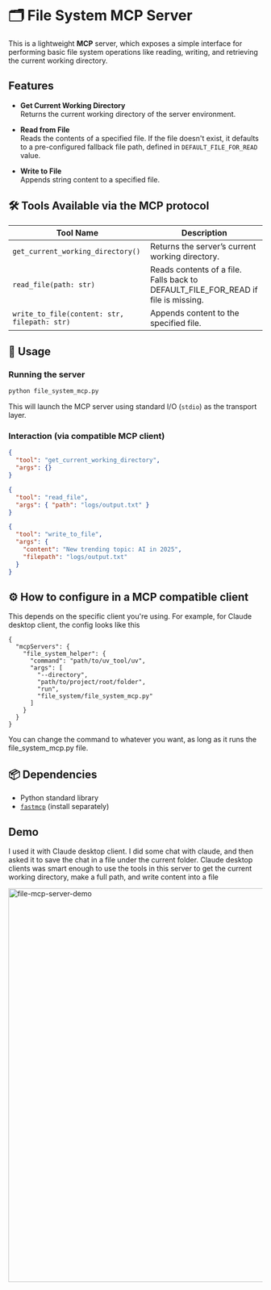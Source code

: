 
# 🗂️ File System MCP Server

This is a lightweight **MCP** server, which exposes a simple interface for performing basic file system operations like reading, writing, and retrieving the current working directory.

## Features

- **Get Current Working Directory**  
  Returns the current working directory of the server environment.

- **Read from File**  
  Reads the contents of a specified file. If the file doesn't exist, it defaults to a pre-configured fallback file path, defined in `DEFAULT_FILE_FOR_READ` value.

- **Write to File**  
  Appends string content to a specified file.


## 🛠️ Tools Available via the MCP protocol

| Tool Name                        | Description |
|----------------------------------|-------------|
| `get_current_working_directory()` | Returns the server’s current working directory. |
| `read_file(path: str)`            | Reads contents of a file. Falls back to DEFAULT_FILE_FOR_READ if file is missing. |
| `write_to_file(content: str, filepath: str)` | Appends content to the specified file. |

## 🧪 Usage

### Running the server

```bash
python file_system_mcp.py
```
This will launch the MCP server using standard I/O (`stdio`) as the transport layer.

### Interaction (via compatible MCP client)

```json
{
  "tool": "get_current_working_directory",
  "args": {}
}
```

```json
{
  "tool": "read_file",
  "args": { "path": "logs/output.txt" }
}
```

```json
{
  "tool": "write_to_file",
  "args": {
    "content": "New trending topic: AI in 2025",
    "filepath": "logs/output.txt"
  }
}
```

## ⚙️ How to configure in a MCP compatible client

This depends on the specific client you're using. For example, for Claude desktop client, the config looks like
this

```
{
  "mcpServers": {
    "file_system_helper": {
      "command": "path/to/uv_tool/uv",
      "args": [
        "--directory",
        "path/to/project/root/folder",
        "run",
        "file_system/file_system_mcp.py"
      ]
    }
  }
}
```
You can change the command to whatever you want, as long as it runs the file_system_mcp.py file.


## 📦 Dependencies

- Python standard library
- [`fastmcp`](https://pypi.org/project/fastmcp/) (install separately)

## Demo

I used it with Claude desktop client. I did some chat with claude, and then asked it to save the chat in a file under the current folder. Claude desktop clients was smart enough to use the tools in this server to get the current working directory, make a full path, and write content into a file

<img width="781" alt="file-mcp-server-demo" src="https://github.com/user-attachments/assets/4d827b55-b538-4bf6-a06c-aa4f019b718e" />


